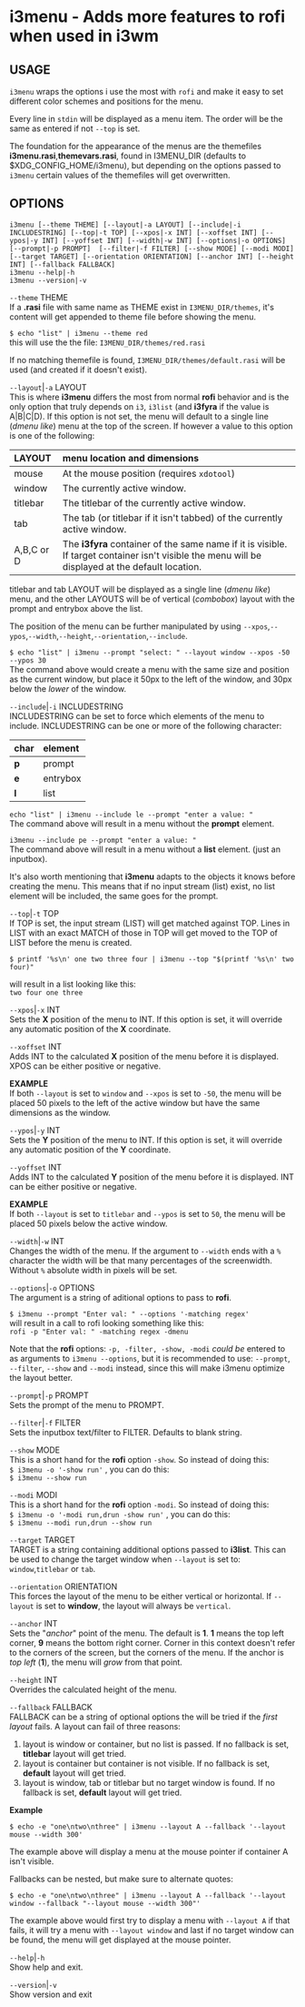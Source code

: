 # i3menu - Adds more features to rofi when used in i3wm 

USAGE
-----

`i3menu` wraps the options i use the most with `rofi`  and
make it easy to set different color schemes and positions
for the menu.  

Every line in `stdin` will be displayed as a menu item. 
The order will be the same as entered if not `--top` is set.  

The foundation for the appearance of the menus are the
themefiles  **i3menu.rasi**,**themevars.rasi**, found in
I3MENU_DIR (defaults to $XDG_CONFIG_HOME/i3menu), but
depending on the options  passed to `i3menu` certain values
of the themefiles  will get overwritten.  



OPTIONS
-------

```text
i3menu [--theme THEME] [--layout|-a LAYOUT] [--include|-i INCLUDESTRING] [--top|-t TOP] [--xpos|-x INT] [--xoffset INT] [--ypos|-y INT] [--yoffset INT] [--width|-w INT] [--options|-o OPTIONS] [--prompt|-p PROMPT]  [--filter|-f FILTER] [--show MODE] [--modi MODI] [--target TARGET] [--orientation ORIENTATION] [--anchor INT] [--height INT] [--fallback FALLBACK]
i3menu --help|-h
i3menu --version|-v
```


`--theme` THEME  
If a **.rasi** file with same name as THEME exist in
`I3MENU_DIR/themes`, it's content will get appended to theme
file before showing the menu.  

`$ echo "list" | i3menu --theme red`  
this will use the the file: `I3MENU_DIR/themes/red.rasi`

If no matching themefile is found,
`I3MENU_DIR/themes/default.rasi` will be used  (and created
if it doesn't exist).

`--layout`|`-a` LAYOUT  
This is where **i3menu** differs the most from normal
**rofi** behavior and is the only option that truly depends
on `i3`, `i3list` (and **i3fyra** if the value is A|B|C|D).
If this option is not set, the menu will default to a single
line (*dmenu like*) menu at the top of the screen. If
however a value to this option is one of the following:  


| LAYOUT     | menu location and dimensions 
|:-----------|:---------------
| mouse      | At the mouse position (requires `xdotool`)
| window     | The currently active window.
| titlebar   | The titlebar of the currently active window.
| tab        | The tab (or titlebar if it isn't tabbed) of the currently active window.
| A,B,C or D | The **i3fyra** container of the same name if it is visible. If target container isn't visible the menu will be displayed at the default location.

titlebar and tab LAYOUT will be displayed as a single line
(*dmenu like*) menu, and the other LAYOUTS will be of
vertical (*combobox*) layout with the prompt and entrybox
above the list.  

The position of the menu can be further manipulated by
using
`--xpos`,`--ypos`,`--width`,`--height`,`--orientation`,`--include`.  

`$ echo "list" | i3menu --prompt "select: " --layout window
--xpos -50 --ypos 30`  
The command above would create a menu with the same size
and position as the current window, but place it 50px to the
left of the window, and 30px below the *lower* of the
window.

`--include`|`-i` INCLUDESTRING  
INCLUDESTRING can be set to force which elements of the
menu to include. INCLUDESTRING can be one or more of the
following character:  


| char | element  |
|:-----|:---------|
|**p** | prompt   |
|**e** | entrybox |
|**l** | list     |

`echo "list" | i3menu --include le --prompt "enter a value:
"`  
The command above will result in a menu without the
**prompt** element.  

`i3menu --include pe --prompt "enter a value: "`  
The command above will result in a menu without a **list**
element. (just an inputbox).  

It's also worth mentioning that **i3menu** adapts to the
objects it knows before creating the menu. This means that
if no input stream (list) exist, no list element will be
included, the same goes for the prompt.  

`--top`|`-t` TOP  
If TOP is set, the input stream (LIST) will get matched
against TOP. Lines in LIST with an exact MATCH of those in
TOP will get moved to the TOP of LIST before the menu is
created.


`$ printf '%s\n' one two three four | i3menu --top
"$(printf '%s\n' two four)"`  

will result in a list looking like this:  
`two four one three`


`--xpos`|`-x` INT  
Sets the **X** position of the menu to INT. If this option
is set, it will override any automatic position of the **X**
coordinate.

`--xoffset` INT  
Adds INT to the calculated **X** position of the menu
before it is displayed. XPOS can be either positive or
negative.

**EXAMPLE**  
If both `--layout` is set to `window` and `--xpos` is set
to `-50`, the menu will be placed 50 pixels to the left of
the active window but have the same dimensions as the
window.

`--ypos`|`-y` INT  
Sets the **Y** position of the menu to INT. If this option
is set, it will override any automatic position of the **Y**
coordinate.

`--yoffset` INT  
Adds INT to the calculated **Y** position of the menu
before it is displayed. INT can be either positive or
negative.

**EXAMPLE**  
If both `--layout` is set to `titlebar` and `--ypos` is set
to `50`, the menu will be placed 50 pixels below the active
window.

`--width`|`-w` INT  
Changes the width of the menu. If the argument to `--width`
ends with a `%` character the width will be that many
percentages of the screenwidth. Without `%` absolute width
in pixels will be set.

`--options`|`-o` OPTIONS  
The argument is a string of aditional options to pass to
**rofi**.  

`$ i3menu --prompt "Enter val: " --options '-matching
regex'`  
will result in a call to rofi looking something like this:  
`rofi -p "Enter val: " -matching regex -dmenu`

Note that the **rofi** options: `-p, -filter, -show, -modi`
*could be* entered to as arguments to `i3menu --options`,
but it is recommended to use: `--prompt`, `--filter`,
`--show` and `--modi` instead, since this will make i3menu
optimize the layout better.

`--prompt`|`-p` PROMPT  
Sets the prompt of the menu to PROMPT.

`--filter`|`-f` FILTER  
Sets the inputbox text/filter to FILTER. Defaults to blank
string.

`--show` MODE  
This is a short hand for the **rofi** option `-show`. So
instead of doing this:  
`$ i3menu -o '-show run'` , you can do this:  
`$ i3menu --show run`

`--modi` MODI  
This is a short hand for the **rofi** option `-modi`. So
instead of doing this:  
`$ i3menu -o '-modi run,drun -show run'` , you can do this:  
`$ i3menu --modi run,drun --show run`

`--target` TARGET  
TARGET is a string containing additional options passed to
**i3list**. This can be used to change the target window
when `--layout` is set to: `window`,`titlebar` or `tab`.

`--orientation` ORIENTATION  
This forces the layout of the menu to be either vertical or
horizontal. If `--layout` is set to **window**, the layout
will always be `vertical`.

`--anchor` INT  
Sets the "*anchor*" point of the menu. The default is
**1**. **1** means the top left corner, **9** means the
bottom right corner. Corner in this context doesn't refer to
the corners of the screen, but the corners of the menu. If
the anchor is *top left* (**1**), the menu will *grow* from
that point.

`--height` INT  
Overrides the calculated height of the menu.

`--fallback` FALLBACK  
FALLBACK can be a string of optional options the will be
tried if the *first layout* fails. A layout can fail of
three reasons:

1. layout is window or container, but no list is passed. If no fallback is set, **titlebar** layout will get tried.
2. layout is container but container is not visible. If no fallback is set, **default** layout will get tried.
3. layout is window, tab or titlebar but no target window is found. If no fallback is set, **default** layout will get tried.


**Example**  
```text
$ echo -e "one\ntwo\nthree" | i3menu --layout A --fallback '--layout mouse --width 300'
```


The example above will display a menu at the mouse pointer
if container A isn't visible.

Fallbacks can be nested, but make sure to alternate quotes:  

```text
$ echo -e "one\ntwo\nthree" | i3menu --layout A --fallback '--layout window --fallback "--layout mouse --width 300"'
```


The example above would first try to display a menu with
`--layout A` if that fails, it will try a menu with
`--layout window` and last if no target window can be found,
the menu will get displayed at the mouse pointer.

`--help`|`-h`  
Show help and exit.

`--version`|`-v`  
Show version and exit



